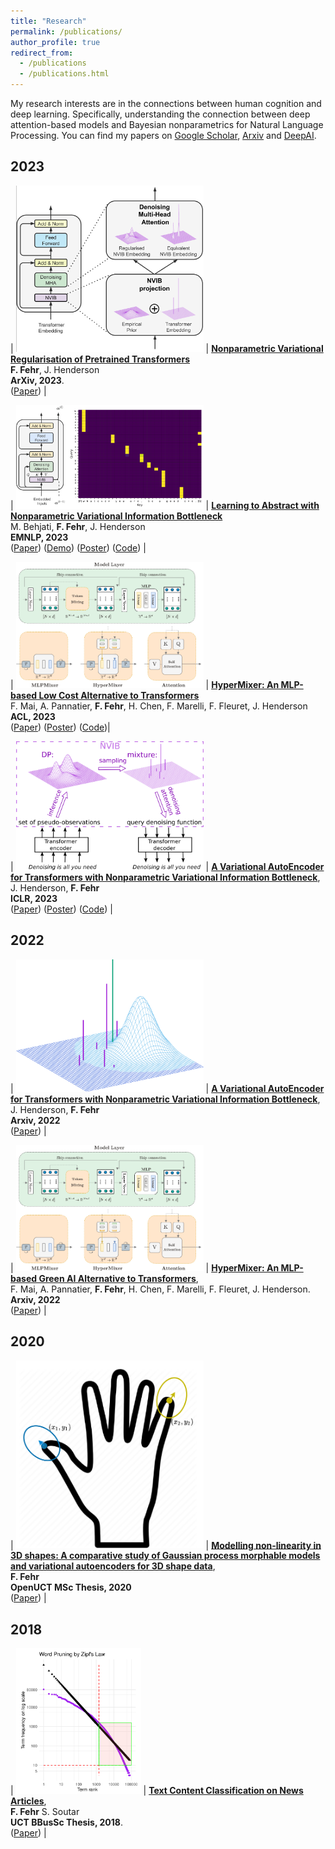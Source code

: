 ```yaml
---
title: "Research"
permalink: /publications/
author_profile: true
redirect_from: 
  - /publications
  - /publications.html
---
```



My research interests are in the connections between human cognition and deep learning. Specifically, understanding the connection between deep attention-based models and Bayesian nonparametrics for Natural Language Processing. You can find my papers on [Google Scholar](https://scholar.google.com/citations?hl=en&user=WaZWY0wAAAAJ), [Arxiv](https://arxiv.org/search/cs?searchtype=author&query=Fehr%2C+F) and [DeepAI](https://deepai.org/profile/fabio-fehr).

## 2023

| <img src="images/pretrainedNVIB.png" style="max-width:300px;"> | [**Nonparametric Variational Regularisation of Pretrained Transformers**](https://arxiv.org/pdf/2312.00662.pdf) <br> **F. Fehr**,  J. Henderson <br> **ArXiv, 2023**. <br> ([Paper](https://arxiv.org/pdf/2312.00662.pdf)) |

| <img src="images/NVIBSaTransformer.png" style="max-width:300px;"> | [**Learning to Abstract with Nonparametric Variational Information Bottleneck**](https://openreview.net/pdf?id=vU0KbvQ91x) <br>   M. Behjati, **F. Fehr**,  J. Henderson <br> **EMNLP, 2023** <br> ([Paper](https://openreview.net/pdf?id=vU0KbvQ91x)) ([Demo](https://huggingface.co/spaces/FJFehr/NVIB-Self-Attention-Demo)) ([Poster](https://FJFehr.github.io/files/NVIB_SA_poster.pdf)) ([Code](https://github.com/idiap/nvib_selfattention)) |


| <img src="images/HypermixerV5.drawio.png" style="max-width:300px;"> | [**HyperMixer: An MLP-based Low Cost Alternative to Transformers**](https://arxiv.org/abs/2203.03691) <br> F. Mai, A. Pannatier, **F. Fehr**, H. Chen, F. Marelli, F. Fleuret, J. Henderson <br> **ACL, 2023** <br> ([Paper](https://arxiv.org/pdf/2203.03691.pdf)) ([Poster](https://FJFehr.github.io/files/Hypermixer_Poster.pdf)) ([Code](https://github.com/idiap/hypermixing))|

| <img src="images/nvae_v3.1.png" style="max-width:300px;"> | [**A Variational AutoEncoder for Transformers with Nonparametric Variational Information Bottleneck**](https://openreview.net/forum?id=6QkjC_cs03X), <br> J. Henderson, **F. Fehr** <br> **ICLR, 2023** <br> ([Paper](https://openreview.net/forum?id=6QkjC_cs03X)) ([Poster](https://FJFehr.github.io/files/NVIB_Poster.pdf)) ([Code](https://github.com/idiap/nvib)) |


## 2022

| <img src="images/denoising_1_crop.png" style="max-width:300px;"> | [**A Variational AutoEncoder for Transformers with Nonparametric Variational Information Bottleneck**](https://arxiv.org/abs/2207.13529), <br> J. Henderson, **F. Fehr** <br> **Arxiv, 2022** <br> ([Paper](https://arxiv.org/pdf/2207.13529.pdf)) |

| <img src="images/HypermixerV5.drawio.png" style="max-width:300px;"> | [**HyperMixer: An MLP-based Green AI Alternative to Transformers**](https://arxiv.org/abs/2203.03691), <br> F. Mai, A. Pannatier, **F. Fehr**, H. Chen, F. Marelli, F. Fleuret, J. Henderson. <br> **Arxiv, 2022** <br> ([Paper](https://arxiv.org/pdf/2203.03691.pdf)) |

## 2020

| <img src="images/GaussianProcessEg1.png" style="max-width:300px;"> | [**Modelling non-linearity in 3D shapes: A comparative study of Gaussian process morphable models and variational autoencoders for 3D shape data**](https://open.uct.ac.za/handle/11427/35725),<br> **F. Fehr** <br> **OpenUCT MSc Thesis, 2020** <br> ([Paper](https://open.uct.ac.za/bitstream/handle/11427/35725/thesis_sci_2021_fehr%20fabio.pdf?sequence=1&isAllowed=y)) |

## 2018

| <img src="images/zipfsLaw.png" style="max-width:200px;"> | [**Text Content Classification on News Articles**](https://FJFehr.github.io/files/honours_thesis_FHRFAB001_STRSEA001.pdf),<br> **F. Fehr** S. Soutar <br> **UCT BBusSc Thesis, 2018**. <br> ([Paper](https://FJFehr.github.io/files/honours_thesis_FHRFAB001_STRSEA001.pdf)) |



